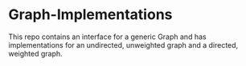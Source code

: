 # Graph-Implementations

This repo contains an interface for a generic Graph and has implementations for an undirected, unweighted graph and a directed, weighted graph.
